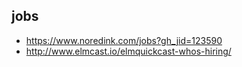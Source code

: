
## jobs

- https://www.noredink.com/jobs?gh_jid=123590
- http://www.elmcast.io/elmquickcast-whos-hiring/
